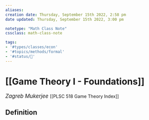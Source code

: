 ```yaml
---
aliases:
creation date: Thursday, September 15th 2022, 2:58 pm
date updated: Thursday, September 15th 2022, 3:00 pm

notetype: "Math Class Note"
cssclass: math-class-note

tags: 
- '#types/classes/econ'
- '#topics/methods/formal' 
- '#status/🚧'
---
```


# [[Game Theory I - Foundations]]
<span style = "font-size:120%"><i >Zagreb Mukerjee </i></span>
[[PLSC 518 Game Theory Index]]



## Definition